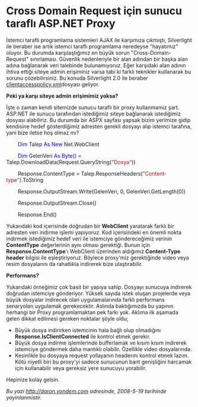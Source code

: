 # Cross Domain Request için sunucu taraflı ASP.NET Proxy
İstemci taraflı programlama sistemleri AJAX ile karşımıza çıkmıştı,
Silverlight ile beraber ise artık istemci taraflı programlama neredeyse
"hayatımız" oluyor. Bu durumda karşılaştığımız en büyük sorun
"Cross-Domain-Request" sınırlaması. Güvenlik nedenleriyle bir alan
adından bir başka alan adına bağlanarak veri talebinde bulunamıyoruz.
Eğer karşıdaki alan adının ihtiva ettiği siteye admin erişiminiz varsa
tabi ki farklı teknikler kullanarak bu sorunu çözebilirsiniz. Bu konuda
Silverlight 2.0 ile beraber
[clientaccesspolicy.xml](http://daron.yondem.com/tr/post/4bfde604-04ab-427c-81cb-fc775b72f912)dosyası
geliyor.

**Peki ya karşı siteye admin erişimimiz yoksa?**

İşte o zaman kendi sitemizde sunucu taraflı bir proxy kullanmamız şart.
ASP.NET ile sunucu tarafından istediğimiz siteye bağlanarak istediğimiz
dosyası alabiliriz. Bu durumda bir ASPX sayfası yapsak bizim yerimize
gidip kendisine hedef gösterdiğimiz adresten gerekli dosyayı alıp
istemci tarafına, yani bize iletse hoş olmaz mı?

        <span style="color: blue;">Dim</span> Talep <span
style="color: blue;">As</span> <span style="color: blue;">New</span>
Net.WebClient

        <span style="color: blue;">Dim</span> GelenVeri <span
style="color: blue;">As</span> <span style="color: blue;">Byte</span>()
= Talep.DownloadData(Request.QueryString(<span
style="color: #a31515;">"Dosya"</span>))

        Response.ContentType = Talep.ResponseHeaders(<span
style="color: #a31515;">"Content-type"</span>).ToString

        Response.OutputStream.Write(GelenVeri, 0,
GelenVeri.GetLength(0))

        Response.OutputStream.Close()

        Response.End()

Yukarıdaki kod içerisinde doğrudan bir **WebClient** yaratarak farklı
bir adresten veri indirme işlemi yapıyoruz. Kod içerisindeki en önemli
nokta indirmek istediğimiz hedef veri ile istemciye göndereceğimiz
verinin **ContentType** değerlerinin aynı olması gerektiği. Bunun için
**Response.ContentType**'ı WebClient üzerinden aldığımız **Content-Type
header** bilgisi ile eşleştiriyoruz. Böylece proxy'miz gerektiğinde
video veya resim dosyalarını da rahatlıkla indirerek bize ulaştırabilir.

**Performans?**

Yukarıdaki örneğimiz çok basit bir yapıya sahip. Dosyayı sunucuya
indirerek doğrudan istemciye gönderiyor. Yüksek sayıda istek oluşan
projelerde veya büyük dosyalar indirecek olan uygulamalarında farklı
performans senaryoları uygulamak gerekecektir. Aslında baktığımızda bu
yapının herhangi bir Proxy programlamaktan pek farkı yok. Aklıma ilk
aşamada gelen dikkat edilmesi gereken noktalar şöyle oldu;

-   Büyük dosya indirirken istemcinin hala bağlı olup olmadığını
    **Response.IsClientConnected** ile kontrol etmek gerekir.
-   Büyük dosya indirme işlemlerinde bufferlamak ve kısım kısım
    indirerek istemciye göndermek daha mantıklı olabilir. Özellikle
    video dosyalarında.
-   Kesinlikle bu dosyaya request yollayanın headerını kontrol etmek
    lazım. Kötü niyetli biri bu proxy'yi sadece sunucunun bant
    genişliğini harcamak için kullanabilir veya gereksiz yere sunucuyu
    yorabilir.

Hepinize kolay gelsin.



*Bu yazi http://daron.yondem.com adresinde, 2008-5-19 tarihinde yayinlanmistir.*
